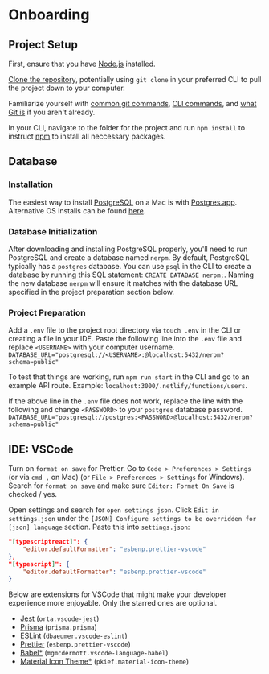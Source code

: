 # Onboarding

## Project Setup

First, ensure that you have [Node.js](https://nodejs.org/en/) installed.

[Clone the repository](https://docs.github.com/en/github/creating-cloning-and-archiving-repositories/cloning-a-repository), potentially using `git clone` in your preferred CLI to pull the project down to your computer.

Familiarize yourself with [common git commands](https://education.github.com/git-cheat-sheet-education.pdf), [CLI commands](https://www.w3schools.com/whatis/whatis_cli.asp), and [what Git is](https://www.atlassian.com/git/tutorials/what-is-git) if you aren't already.

In your CLI, navigate to the folder for the project and run `npm install` to instruct [npm](https://www.npmjs.com/about) to install all neccessary packages.

## Database

### Installation

The easiest way to install [PostgreSQL](https://www.postgresql.org) on a Mac is with [Postgres.app](https://postgresapp.com).
Alternative OS installs can be found [here](https://www.postgresql.org/download/).

### Database Initialization

After downloading and installing PostgreSQL properly, you'll need to run PostgreSQL and create a database named `nerpm`.
By default, PostgreSQL typically has a `postgres` database.
You can use `psql` in the CLI to create a database by running this SQL statement: `CREATE DATABASE nerpm;`.
Naming the new database `nerpm` will ensure it matches with the database URL specified in the project preparation section below.

### Project Preparation

Add a `.env` file to the project root directory via `touch .env` in the CLI or creating a file in your IDE.
Paste the following line into the `.env` file and replace `<USERNAME>` with your computer username.
`DATABASE_URL="postgresql://<USERNAME>:@localhost:5432/nerpm?schema=public"`

To test that things are working, run `npm run start` in the CLI and go to an example API route.
Example: `localhost:3000/.netlify/functions/users`.

If the above line in the `.env` file does not work, replace the line with the following and change `<PASSWORD>` to your `postgres` database password.
`DATABASE_URL="postgresql://postgres:<PASSWORD>@localhost:5432/nerpm?schema=public"`

## IDE: VSCode

Turn on `format on save` for Prettier.
Go to `Code > Preferences > Settings` (or via `cmd ,` on Mac) (or `File > Preferences > Settings` for Windows).
Search for `format on save` and make sure `Editor: Format On Save` is checked / yes.

Open settings and search for `open settings json`.
Click `Edit in settings.json` under the `[JSON] Configure settings to be overridden for [json] language` section.
Paste this into `settings.json`:

```json
"[typescriptreact]": {
    "editor.defaultFormatter": "esbenp.prettier-vscode"
},
"[typescript]": {
    "editor.defaultFormatter": "esbenp.prettier-vscode"
}
```

Below are extensions for VSCode that might make your developer experience more enjoyable.
Only the starred ones are optional.

- [Jest](https://marketplace.visualstudio.com/items?itemName=Orta.vscode-jest) (`orta.vscode-jest`)
- [Prisma](https://marketplace.visualstudio.com/items?itemName=Prisma.prisma) (`prisma.prisma`)
- [ESLint](https://marketplace.visualstudio.com/items?itemName=dbaeumer.vscode-eslint) (`dbaeumer.vscode-eslint`)
- [Prettier](https://marketplace.visualstudio.com/items?itemName=esbenp.prettier-vscode) (`esbenp.prettier-vscode`)
- [Babel\*](https://marketplace.visualstudio.com/items?itemName=mgmcdermott.vscode-language-babel) (`mgmcdermott.vscode-language-babel`)
- [Material Icon Theme\*](https://marketplace.visualstudio.com/items?itemName=PKief.material-icon-theme) (`pkief.material-icon-theme`)

